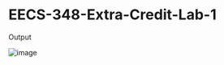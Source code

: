 # EECS-348-Extra-Credit-Lab-1

Output 

![image](https://user-images.githubusercontent.com/77851439/219987952-fb49438e-04c6-4799-adb2-6fd4d2e1e466.png)
